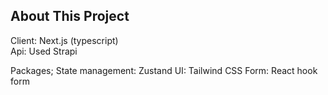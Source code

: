 ## About This Project

Client: Next.js (typescript) <br />
Api: Used Strapi

Packages;
State management: Zustand
UI: Tailwind CSS
Form: React hook form
